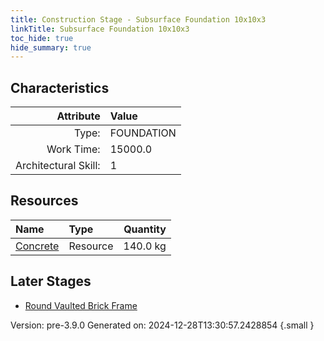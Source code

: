 ```yaml
---
title: Construction Stage - Subsurface Foundation 10x10x3
linkTitle: Subsurface Foundation 10x10x3
toc_hide: true
hide_summary: true
---
```


## Characteristics

| Attribute      | Value |
|--------:|:------|
|Type:|FOUNDATION|
|Work Time:|15000.0|
|Architectural Skill:|1|

## Resources

| Name | Type | Quantity |
|:-----|:-----|-----:|
|[Concrete](/docs/definitions/resource/concrete)|Resource|140.0 kg|

## Later Stages
- [Round Vaulted Brick Frame](/docs/definitions/construction/round-vaulted-brick-frame)


Version: pre-3.9.0 Generated on: 2024-12-28T13:30:57.2428854
{.small }